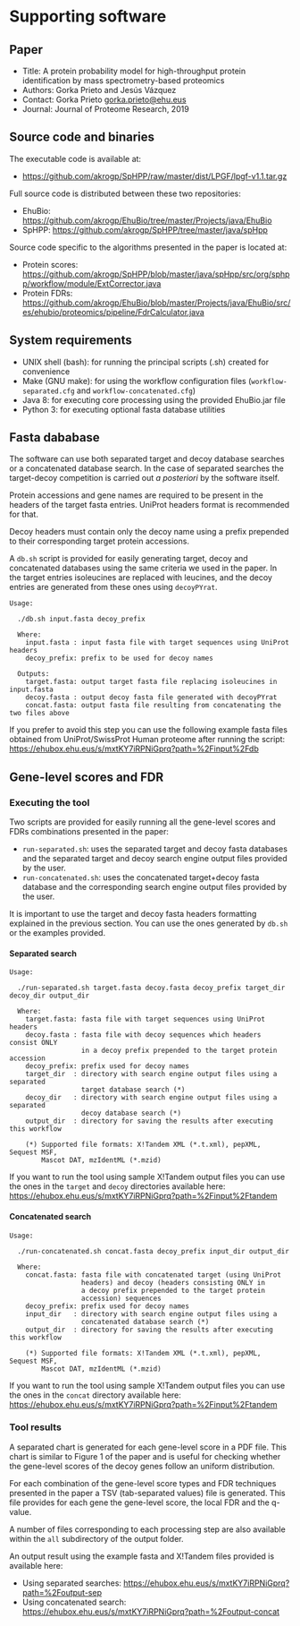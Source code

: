 # Supporting software

## Paper

* Title: A protein probability model for high-throughput protein identification by mass spectrometry-based proteomics
* Authors: Gorka Prieto and Jesús Vázquez
* Contact: Gorka Prieto <gorka.prieto@ehu.eus>
* Journal: Journal of Proteome Research, 2019

## Source code and binaries

The executable code is available at:

* https://github.com/akrogp/SpHPP/raw/master/dist/LPGF/lpgf-v1.1.tar.gz

Full source code is distributed between these two repositories:

* EhuBio: https://github.com/akrogp/EhuBio/tree/master/Projects/java/EhuBio
* SpHPP: https://github.com/akrogp/SpHPP/tree/master/java/spHpp

Source code specific to the algorithms presented in the paper is located at:

* Protein scores: https://github.com/akrogp/SpHPP/blob/master/java/spHpp/src/org/sphpp/workflow/module/ExtCorrector.java
* Protein FDRs: https://github.com/akrogp/EhuBio/blob/master/Projects/java/EhuBio/src/es/ehubio/proteomics/pipeline/FdrCalculator.java

## System requirements

* UNIX shell (bash): for running the principal scripts (.sh) created for convenience
* Make (GNU make): for using the workflow configuration files (`workflow-separated.cfg` and `workflow-concatenated.cfg`)
* Java 8: for executing core processing using the provided EhuBio.jar file
* Python 3: for executing optional fasta database utilities

## Fasta dababase

The software can use both separated target and decoy database searches or a concatenated  database search. In the case of separated searches the target-decoy competition is carried out *a posteriori* by the software itself.

Protein accessions and gene names are required to be present in the headers of the target fasta entries. UniProt headers format is recommended for that.

Decoy headers must contain only the decoy name using a prefix prepended to their corresponding target protein accessions.

A `db.sh` script is provided for easily generating target, decoy and concatenated databases using the same criteria we used in the paper. In the target entries isoleucines are replaced with leucines, and the decoy entries are generated from these ones using `decoyPYrat`.

```
Usage:

  ./db.sh input.fasta decoy_prefix

  Where:
    input.fasta : input fasta file with target sequences using UniProt headers
    decoy_prefix: prefix to be used for decoy names

  Outputs:
    target.fasta: output target fasta file replacing isoleucines in input.fasta
    decoy.fasta : output decoy fasta file generated with decoyPYrat
    concat.fasta: output fasta file resulting from concatenating the two files above
```

If you prefer to avoid this step you can use the following example fasta files obtained from UniProt/SwissProt Human proteome after running the script: https://ehubox.ehu.eus/s/mxtKY7iRPNiGprq?path=%2Finput%2Fdb

## Gene-level scores and FDR

### Executing the tool

Two scripts are provided for easily running all the gene-level scores and FDRs combinations presented in the paper:

* `run-separated.sh`: uses the separated target and decoy fasta databases and the separated target and decoy search engine output files provided by the user.
* `run-concatenated.sh`: uses the concatenated target+decoy fasta database and the corresponding search engine output files provided by the user.

It is important to use the target and decoy fasta headers formatting explained in the previous section. You can use the ones generated by `db.sh` or the examples provided.

#### Separated search

```
Usage:

  ./run-separated.sh target.fasta decoy.fasta decoy_prefix target_dir decoy_dir output_dir

  Where:
    target.fasta: fasta file with target sequences using UniProt headers
    decoy.fasta : fasta file with decoy sequences which headers consist ONLY
                  in a decoy prefix prepended to the target protein accession
    decoy_prefix: prefix used for decoy names
    target_dir  : directory with search engine output files using a separated
                  target database search (*)
    decoy_dir   : directory with search engine output files using a separated
                  decoy database search (*)
    output_dir  : directory for saving the results after executing this workflow

    (*) Supported file formats: X!Tandem XML (*.t.xml), pepXML, Sequest MSF,
        Mascot DAT, mzIdentML (*.mzid)
```

If you want to run the tool using sample X!Tandem output files you can use the ones in the `target` and `decoy` directories available here: https://ehubox.ehu.eus/s/mxtKY7iRPNiGprq?path=%2Finput%2Ftandem

#### Concatenated search

```
Usage:

  ./run-concatenated.sh concat.fasta decoy_prefix input_dir output_dir

  Where:
    concat.fasta: fasta file with concatenated target (using UniProt
                  headers) and decoy (headers consisting ONLY in
                  a decoy prefix prepended to the target protein
                  accession) sequences
    decoy_prefix: prefix used for decoy names
    input_dir   : directory with search engine output files using a
                  concatenated database search (*)
    output_dir  : directory for saving the results after executing this workflow

    (*) Supported file formats: X!Tandem XML (*.t.xml), pepXML, Sequest MSF,
        Mascot DAT, mzIdentML (*.mzid)
```

If you want to run the tool using sample X!Tandem output files you can use the ones in the `concat` directory available here: https://ehubox.ehu.eus/s/mxtKY7iRPNiGprq?path=%2Finput%2Ftandem

### Tool results

A separated chart is generated for each gene-level score in a PDF file. This chart is similar to Figure 1 of the paper and is useful for checking whether the gene-level scores of the decoy genes follow an uniform distribution.

For each combination of the gene-level score types and FDR techniques presented in the paper a TSV (tab-separated values) file is generated. This file provides for each gene the gene-level score, the local FDR and the q-value.

A number of files corresponding to each processing step are also available within the `all` subdirectory of the output folder.

An output result using the example fasta and X!Tandem files provided is available here:

* Using separated searches: https://ehubox.ehu.eus/s/mxtKY7iRPNiGprq?path=%2Foutput-sep
* Using concatenated search: https://ehubox.ehu.eus/s/mxtKY7iRPNiGprq?path=%2Foutput-concat
